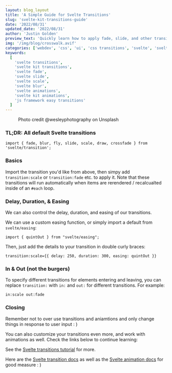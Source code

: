```yaml
---
layout: blog_layout
title: 'A Simple Guide for Svelte Transitions'
slug: 'svelte-kit-transitions-guide'
date: '2022/08/31'
updated_date: '2022/08/31'
author: 'Justin Golden'
preview_text: 'Quickly learn how to apply fade, slide, and other transitions using Svelte'
img: '/img/blog/crosswalk.avif'
categories: ['webdev', 'css', 'ui', 'css transitions', 'svelte', 'svelte']
keywords:
  [
    'svelte transitions',
    'svelte kit transitions',
    'svelte fade',
    'svelte slide',
    'svelte scale',
    'svelte blur',
    'svelte animations',
    'svelte kit animations',
    'js framework easy transitions'
  ]
---
```


<figure>
  <picture>
    <source type="image/avif" srcset="/img/blog/crosswalk.avif" alt="">
    <img src="/img/blog/crosswalk.jpg" alt="">
  </picture>
  <figcaption>Photo credit @wesleyphotography on Unsplash</figcaption>
</figure>

### TL;DR: All default Svelte transitions

`import { fade, blur, fly, slide, scale, draw, crossfade } from 'svelte/transition';`

### Basics

Import the transition you'd like from above, then simpy add `transition:scale` or `transition:fade` etc. to apply it. Note that these transitions will run automatically when items are rerendered / recalcualted inside of an `#each` loop.

### Delay, Duration, & Easing

We can also control the delay, duration, and easing of our transitions.

We can use a custom easing function, or simply import a default from `svelte/easing`:

`import { quintOut } from "svelte/easing";`

Then, just add the details to your transition in double curly braces:

`transition:scale={{ delay: 250, duration: 300, easing: quintOut }}`

### In & Out (not the burgers)

To specify different transitions for elements entering and leaving, you can replace `transition:` with `in:` and `out:` for different transitions. For example:

`in:scale out:fade`

### Closing

Remember not to over use transitions and aniamtions and only change things in response to user input : )

You can also customize your transitions even more, and work with animations as well. Check the links below to continue learning:

See the [Svelte transitions tutorial](https://svelte.dev/tutorial/transition) for more.

Here are the [Svelte transition docs](https://svelte.dev/docs#template-syntax-element-directives-transition-fn) as well as the [Svelte animation docs](https://svelte.dev/docs#template-syntax-element-directives-animate-fn) for good measure : )
